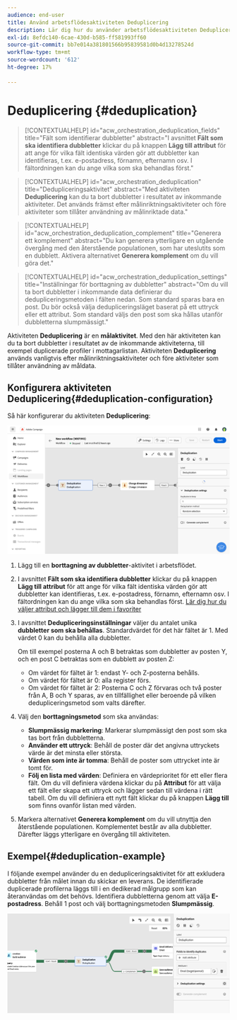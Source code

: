 ```yaml
---
audience: end-user
title: Använd arbetsflödesaktiviteten Deduplicering
description: Lär dig hur du använder arbetsflödesaktiviteten Deduplicering
exl-id: 8efdc140-6cae-430d-b585-ff581993ff60
source-git-commit: bb7e014a381801566b95839581d0b4d13278524d
workflow-type: tm+mt
source-wordcount: '612'
ht-degree: 17%

---
```


# Deduplicering {#deduplication}

>[!CONTEXTUALHELP]
>id="acw_orchestration_deduplication_fields"
>title="Fält som identifierar dubbletter"
>abstract="I avsnittet **Fält som ska identifiera dubbletter** klickar du på knappen **Lägg till attribut** för att ange för vilka fält identiska värden gör att dubbletter kan identifieras, t.ex. e-postadress, förnamn, efternamn osv. I fältordningen kan du ange vilka som ska behandlas först."

>[!CONTEXTUALHELP]
>id="acw_orchestration_deduplication"
>title="Dedupliceringsaktivitet"
>abstract="Med aktiviteten **Deduplicering** kan du ta bort dubbletter i resultatet av inkommande aktiviteter. Det används främst efter målinriktningsaktiviteter och före aktiviteter som tillåter användning av målinriktade data."

>[!CONTEXTUALHELP]
>id="acw_orchestration_deduplication_complement"
>title="Generera ett komplement"
>abstract="Du kan generera ytterligare en utgående övergång med den återstående populationen, som har uteslutits som en dubblett. Aktivera alternativet **Generera komplement** om du vill göra det."

>[!CONTEXTUALHELP]
>id="acw_orchestration_deduplication_settings"
>title="Inställningar för borttagning av dubbletter"
>abstract="Om du vill ta bort dubbletter i inkommande data definierar du dedupliceringsmetoden i fälten nedan. Som standard sparas bara en post. Du bör också välja dedupliceringsläget baserat på ett uttryck eller ett attribut. Som standard väljs den post som ska hållas utanför dubbletterna slumpmässigt."

Aktiviteten **Deduplicering** är en **målaktivitet**. Med den här aktiviteten kan du ta bort dubbletter i resultatet av de inkommande aktiviteterna, till exempel duplicerade profiler i mottagarlistan. Aktiviteten **Deduplicering** används vanligtvis efter målinriktningsaktiviteter och före aktiviteter som tillåter användning av måldata.

## Konfigurera aktiviteten Deduplicering{#deduplication-configuration}

Så här konfigurerar du aktiviteten **Deduplicering**:

![](../assets/workflow-deduplication.png)

1. Lägg till en **borttagning av dubbletter**-aktivitet i arbetsflödet.

1. I avsnittet **Fält som ska identifiera dubbletter** klickar du på knappen **Lägg till attribut** för att ange för vilka fält identiska värden gör att dubbletter kan identifieras, t.ex. e-postadress, förnamn, efternamn osv. I fältordningen kan du ange vilka som ska behandlas först. [Lär dig hur du väljer attribut och lägger till dem i favoriter](../../get-started/attributes.md)

1. I avsnittet **Dedupliceringsinställningar** väljer du antalet unika **dubbletter som ska behållas**. Standardvärdet för det här fältet är 1. Med värdet 0 kan du behålla alla dubbletter.

   Om till exempel posterna A och B betraktas som dubbletter av posten Y, och en post C betraktas som en dubblett av posten Z:

   * Om värdet för fältet är 1: endast Y- och Z-posterna behålls.
   * Om värdet för fältet är 0: alla register förs.
   * Om värdet för fältet är 2: Posterna C och Z förvaras och två poster från A, B och Y sparas, av en tillfällighet eller beroende på vilken dedupliceringsmetod som valts därefter.

1. Välj den **borttagningsmetod** som ska användas:

   * **Slumpmässig markering**: Markerar slumpmässigt den post som ska tas bort från dubbletterna.
   * **Använder ett uttryck**: Behåll de poster där det angivna uttryckets värde är det minsta eller största.
   * **Värden som inte är tomma**: Behåll de poster som uttrycket inte är tomt för.
   * **Följ en lista med värden**: Definiera en värdeprioritet för ett eller flera fält. Om du vill definiera värdena klickar du på **Attribut** för att välja ett fält eller skapa ett uttryck och lägger sedan till värdena i rätt tabell. Om du vill definiera ett nytt fält klickar du på knappen **Lägg till** som finns ovanför listan med värden.

1. Markera alternativet **Generera komplement** om du vill utnyttja den återstående populationen. Komplementet består av alla dubbletter. Därefter läggs ytterligare en övergång till aktiviteten.

## Exempel{#deduplication-example}

I följande exempel använder du en dedupliceringsaktivitet för att exkludera dubbletter från målet innan du skickar en leverans. De identifierade duplicerade profilerna läggs till i en dedikerad målgrupp som kan återanvändas om det behövs. Identifiera dubbletterna genom att välja **E-postadress**. Behåll 1 post och välj borttagningsmetoden **Slumpmässig**.

![](../assets/workflow-deduplication-example.png)
